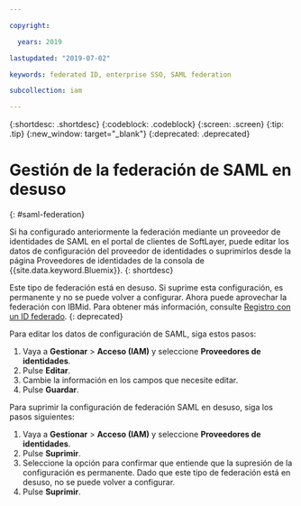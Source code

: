```yaml
---

copyright:

  years: 2019

lastupdated: "2019-07-02"

keywords: federated ID, enterprise SSO, SAML federation

subcollection: iam

---
```


{:shortdesc: .shortdesc}
{:codeblock: .codeblock}
{:screen: .screen}
{:tip: .tip}
{:new_window: target="_blank"}
{:deprecated: .deprecated}
    
# Gestión de la federación de SAML en desuso
{: #saml-federation}

Si ha configurado anteriormente la federación mediante un proveedor de identidades de SAML en el portal de clientes de SoftLayer, puede editar los datos de configuración del proveedor de identidades o suprimirlos desde la página Proveedores de identidades de la consola de {{site.data.keyword.Bluemix}}. 
{: shortdesc}

Este tipo de federación está en desuso. Si suprime esta configuración, es permanente y no se puede volver a configurar. Ahora puede aprovechar la federación con IBMid. Para obtener más información, consulte [Registro con un ID federado](/docs/account?topic=account-signup#signup-federated).
{: deprecated}

Para editar los datos de configuración de SAML, siga estos pasos:

1. Vaya a **Gestionar** > **Acceso (IAM)** y seleccione **Proveedores de identidades**. 
2. Pulse **Editar**.
3. Cambie la información en los campos que necesite editar.
4. Pulse **Guardar**.

Para suprimir la configuración de federación SAML en desuso, siga los pasos siguientes:

1. Vaya a **Gestionar** > **Acceso (IAM)** y seleccione **Proveedores de identidades**. 
2. Pulse **Suprimir**.
3. Seleccione la opción para confirmar que entiende que la supresión de la configuración es permanente. Dado que este tipo de federación está en desuso, no se puede volver a configurar.
4. Pulse **Suprimir**.

